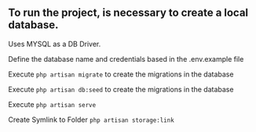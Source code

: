 ## To run the project, is necessary to create a local database.

Uses MYSQL as a DB Driver.

Define the database name and credentials based in the .env.example file

Execute `php artisan migrate` to create the migrations in the database

Execute `php artisan db:seed` to create the migrations in the database

Execute `php artisan serve`

Create Symlink to Folder `php artisan storage:link`